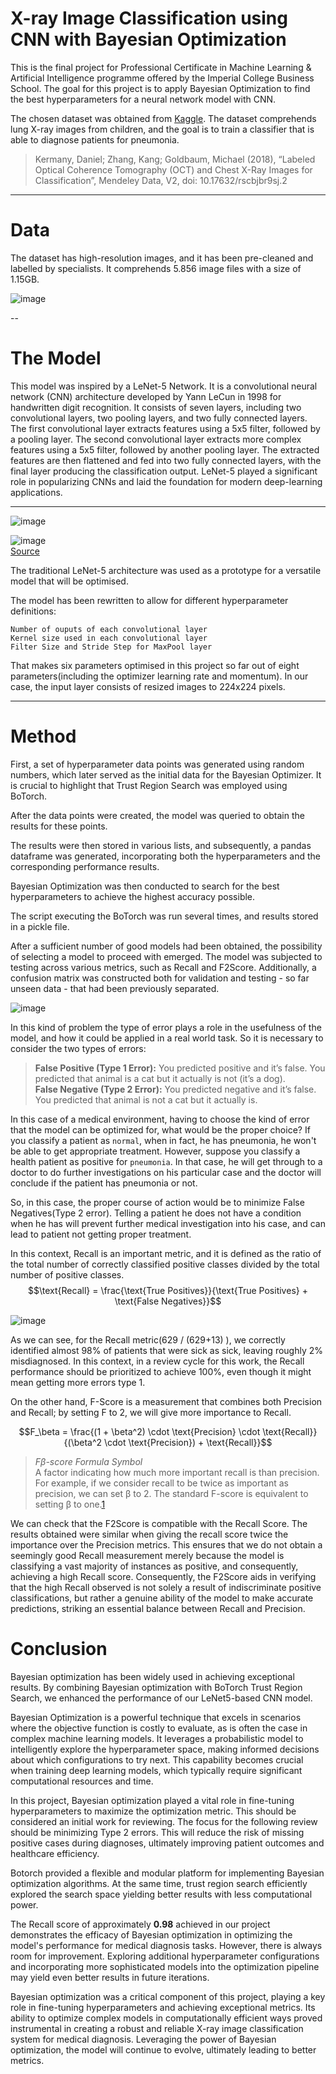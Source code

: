 # X-ray Image Classification using CNN with Bayesian Optimization

This is the final project for Professional Certificate in Machine Learning & Artificial Intelligence programme offered by the Imperial College Business School. The goal for this project is to apply Bayesian Optimization to find the best hyperparameters for a neural network model with CNN. 

The chosen dataset was obtained from [Kaggle](https://www.kaggle.com/datasets/paultimothymooney/chest-xray-pneumonia). The dataset comprehends lung X-ray images from children, and the goal is to train a classifier that is able to diagnose patients for pneumonia. 

> Kermany, Daniel; Zhang, Kang; Goldbaum, Michael (2018), “Labeled Optical Coherence Tomography (OCT) and Chest X-Ray Images for Classification”, Mendeley Data, V2, doi: 10.17632/rscbjbr9sj.2
---
# Data
The dataset has high-resolution images, and it has been pre-cleaned and labelled by specialists. It comprehends 5.856 image files with a size of 1.15GB.  

![image](https://github.com/fusaa/MLAI_final/assets/66756007/4982298c-8eea-461a-a4e7-25004e0d9acf)

--
# The Model

This model was inspired by a LeNet-5 Network. It is a convolutional neural network (CNN) architecture developed by Yann LeCun in 1998 for handwritten digit recognition. It consists of seven layers, including two convolutional layers, two pooling layers, and two fully connected layers. The first convolutional layer extracts features using a 5x5 filter, followed by a pooling layer. The second convolutional layer extracts more complex features using a 5x5 filter, followed by another pooling layer. The extracted features are then flattened and fed into two fully connected layers, with the final layer producing the classification output. LeNet-5 played a significant role in popularizing CNNs and laid the foundation for modern deep-learning applications.


---

![image](https://github.com/fusaa/MLAI_final/assets/66756007/96e486ad-9ed5-42ab-89d3-35249e5fdc16)
  
![image](https://github.com/fusaa/MLAI_final/assets/66756007/91017d9d-155f-41a7-8398-24a7f227d3df)  
[Source](https://www.datasciencecentral.com)
  
The traditional LeNet-5 architecture was used as a prototype for a versatile model that will be optimised.  

The model has been rewritten to allow for different hyperparameter definitions:

    Number of ouputs of each convolutional layer
    Kernel size used in each convolutional layer
    Filter Size and Stride Step for MaxPool layer

That makes six parameters optimised in this project so far out of eight parameters(including the optimizer learning rate and momentum).
In our case, the input layer consists of resized images to 224x224 pixels.

---
# Method
First, a set of hyperparameter data points was generated using random numbers, which later served as the initial data for the Bayesian Optimizer.
It is crucial to highlight that Trust Region Search was employed using BoTorch.

After the data points were created, the model was queried to obtain the results for these points.

The results were then stored in various lists, and subsequently, a pandas dataframe was generated, incorporating both the hyperparameters and the corresponding performance results.

Bayesian Optimization was then conducted to search for the best hyperparameters to achieve the highest accuracy possible.

The script executing the BoTorch was run several times, and results stored in a pickle file.

After a sufficient number of good models had been obtained, the possibility of selecting a model to proceed with emerged.
The model was subjected to testing across various metrics, such as Recall and F2Score. 
Additionally, a confusion matrix was constructed both for validation and testing - so far unseen data - that had been previously separated.
  
![image](https://github.com/fusaa/MLAI_final/assets/66756007/01322a52-ebc7-4553-8278-926454dee51a)

In this kind of problem the type of error plays a role in the usefulness of the model, and how it could be applied in a real world task. So it is necessary to consider the two types of errors:

> **False Positive (Type 1 Error):** You predicted positive and it’s false. You predicted that animal is a cat but it actually is not (it’s a dog).  
> **False Negative (Type 2 Error):** You predicted negative and it’s false. You predicted that animal is not a cat but it actually is.

In this case of a medical environment, having to choose the kind of error that the model can be optimized for, what would be the proper choice? If you classify a patient as ```normal```, when in fact, he has pneumonia, he won't be able to get appropriate treatment. However, suppose you classify a health patient as positive for ```pneumonia```. In that case, he will get through to a doctor to do further investigations on his particular case and the doctor will conclude if the patient has pneumonia or not.  

So, in this case, the proper course of action would be to minimize False Negatives(Type 2 error). Telling a patient he does not have a condition when he has will prevent further medical investigation into his case, and can lead to patient not getting proper treatment.

In this context, Recall is an important metric, and it is defined as the ratio of the total number of correctly classified positive classes divided by the total number of positive classes.
$$\text{Recall} = \frac{\text{True Positives}}{\text{True Positives} + \text{False Negatives}}$$

![image](https://github.com/fusaa/MLAI_final/assets/66756007/7bcc22aa-8513-416e-a874-46651fe4d823)

As we can see, for the Recall metric(629 / (629+13) ), we correctly identified almost 98% of patients that were sick as sick, leaving roughly 2% misdiagnosed. In this context, in a review cycle for this work, the Recall performance should be prioritized to achieve 100%, even though it might mean getting more errors type 1.  

On the other hand, F-Score is a measurement that combines both Precision and Recall; by setting F to 2, we will give more importance to Recall.

$$F_\beta = \frac{(1 + \beta^2) \cdot \text{Precision} \cdot \text{Recall}}{(\beta^2 \cdot \text{Precision}) + \text{Recall}}$$


>*Fβ-score Formula Symbol*  
>A factor indicating how much more important recall is than precision. For example, if we consider recall to be twice as important as precision, we can set β to 2. The standard F-score is equivalent to setting β to one.[1](https://deepai.org/machine-learning-glossary-and-terms/f-score)  
  
We can check that the F2Score is compatible with the Recall Score.
The results obtained were similar when giving the recall score twice the importance over the Precision metrics.
This ensures that we do not obtain a seemingly good Recall measurement merely because the model is classifying a vast majority of instances as positive,
and consequently, achieving a high Recall score. Consequently, the F2Score aids in verifying that the high Recall observed is not solely a result of indiscriminate 
positive classifications, but rather a genuine ability of the model to make accurate predictions, striking an essential balance between Recall and Precision.  

# Conclusion
Bayesian optimization has been widely used in achieving exceptional results. By combining Bayesian optimization with BoTorch Trust Region Search, we enhanced the performance of our LeNet5-based CNN model.

Bayesian Optimization is a powerful technique that excels in scenarios where the objective function is costly to evaluate, as is often the case in complex machine learning models. It leverages a probabilistic model to intelligently explore the hyperparameter space, making informed decisions about which configurations to try next. This capability becomes crucial when training deep learning models, which typically require significant computational resources and time.

In this project, Bayesian optimization played a vital role in fine-tuning hyperparameters to maximize the optimization metric. This should be considered an initial work for reviewing. The focus for the following review should be minimizing Type 2 errors. This will reduce the risk of missing positive cases during diagnoses, ultimately improving patient outcomes and healthcare efficiency.

Botorch provided a flexible and modular platform for implementing Bayesian optimization algorithms. At the same time, trust region search efficiently explored the search space yielding better results with less computational power.

The Recall score of approximately **0.98** achieved in our project demonstrates the efficacy of Bayesian optimization in optimizing the model's performance for medical diagnosis tasks. However, there is always room for improvement. Exploring additional hyperparameter configurations and incorporating more sophisticated models into the optimization pipeline may yield even better results in future iterations.

Bayesian optimization was a critical component of this project, playing a key role in fine-tuning hyperparameters and achieving exceptional metrics. Its ability to optimize complex models in computationally efficient ways proved instrumental in creating a robust and reliable X-ray image classification system for medical diagnosis. Leveraging the power of Bayesian optimization, the model will continue to evolve, ultimately leading to better metrics.


